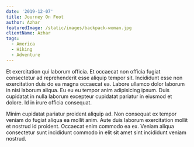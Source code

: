 ```yaml
---
date: '2019-12-07'
title: Journey On Foot
author: Azhar
featuredImage: /static/images/backpack-woman.jpg
clientName: Azhar
tags:
  - America
  - Hiking
  - Adventure
---
```

Et exercitation qui laborum officia. Et occaecat non officia fugiat consectetur ad reprehenderit esse aliquip tempor sit. Incididunt esse non exercitation duis do ea magna occaecat ea. Labore ullamco dolor laborum in nisi laborum aliqua. Eu eu eu tempor anim adipisicing ipsum. Duis cupidatat in nulla laborum excepteur cupidatat pariatur in eiusmod et dolore. Id in irure officia consequat.

Minim cupidatat pariatur proident aliquip ad. Non consequat ex tempor veniam do fugiat aliqua ea mollit anim. Aute duis laborum exercitation mollit et nostrud id proident. Occaecat enim commodo ea ex. Veniam aliqua consectetur sunt incididunt commodo in elit sit amet sint incididunt veniam nostrud.
